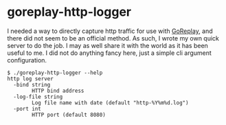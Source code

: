 # goreplay-http-logger

I needed a way to directly capture http traffic for use with [GoReplay](https://goreplay.org/), and there did not seem to be an official method. As such, I wrote my own quick server to do the job. I may as well share it with the world as it has been useful to me. I did not do anything fancy here, just a simple cli argument configuration.

```
$ ./goreplay-http-logger --help
http log server
  -bind string
        HTTP bind address
  -log-file string
        Log file name with date (default "http-%Y%m%d.log")
  -port int
        HTTP port (default 8080)
```
